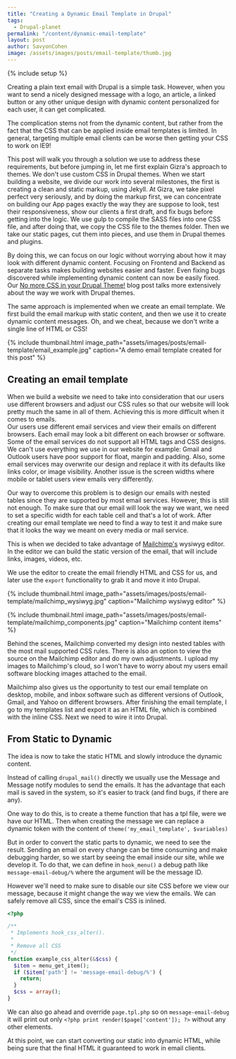 ```yaml
---
title: "Creating a Dynamic Email Template in Drupal"
tags:
  - Drupal-planet
permalink: "/content/dynamic-email-template"
layout: post
author: SavyonCohen
image: /assets/images/posts/email-template/thumb.jpg
---
```


{% include setup %}

Creating a plain text email with Drupal is a simple task. However, when you want to send a nicely designed message with a logo, an article, a linked button or any other unique design with dynamic content personalized for each user, it can get complicated.

The complication stems not from the dynamic content, but rather from the fact that the CSS that can be applied inside email templates is limited. In general, targeting multiple email clients can be worse then getting your CSS to work on IE9!

This post will walk you through a solution we use to address these requirements, but before jumping in, let me first explain Gizra's approach to themes. We don't use custom CSS in Drupal themes. When we start building a website, we divide our work into several milestones, the first is creating a clean and static markup, using Jekyll. At Gizra, we take pixel perfect very seriously, and by doing the markup first, we can concentrate on building our App pages exactly the way they are suppose to look, test their responsiveness, show our clients a first draft, and fix bugs before getting into the logic. We use gulp to compile the SASS files into one CSS file, and after doing that, we copy the CSS file to the themes folder. Then we take our static pages, cut them into pieces, and use them in Drupal themes and plugins.


By doing this, we can focus on our logic without worrying about how it may look with different dynamic content. Focusing on Frontend and Backend as separate tasks makes building websites easier and faster. Even fixing bugs discovered while implementing dynamic content can now be easily fixed. Our
[No more CSS in your Drupal Theme!](http://www.gizra.com/content/custom-css-as-contrib-with-jekyll/) blog post talks more extensively about the way we work with Drupal themes.

The same approach is implemented when we create an email template. We first build the email markup with static content, and then we use it to create dynamic content messages. Oh, and we cheat, because we don't write a single line of HTML or CSS!

{% include thumbnail.html  image_path="assets/images/posts/email-template/email_example.jpg" caption="A demo email template created for this post" %}

<!-- more -->

## Creating an email template

When we build a website we need to take into consideration that our users use different browsers and adjust our CSS rules so that our website will look pretty much the same in all of them. Achieving this is more difficult when it comes to emails.  
Our users use different email services and view their emails on different browsers. Each email may look a bit different on each browser or software. Some of the email services do not support all HTML tags and CSS designs. We can't use everything we use in our website for example: Gmail and Outlook users have poor support for float, margin and padding. Also, some email services may overwrite our design and replace it with its defaults like links color, or image visibility. Another issue is the screen widths where mobile or tablet users view emails very differently.


Our way to overcome this problem is to design our emails with nested tables since they are supported by most email services. However, this is still not enough. To make sure that our email will look the way we want, we need to set a specific width for each table cell and that's a lot of work. After creating our email template we need to find a way to test it and make sure that it looks the way we meant on every media or mail service.

This is when we decided to take advantage of [Mailchimp's](https://mailchimp.com/) wysiwyg editor. In the editor we can build the static version of the email, that will include links, images, videos, etc.

We use the editor to create the email friendly HTML and CSS for us, and later use the `export` functionality to grab it and move it into Drupal.

{% include thumbnail.html  image_path="assets/images/posts/email-template/mailchimp_wysiwyg.jpg" caption="Mailchimp wysiwyg editor" %}


{% include thumbnail.html image_path="assets/images/posts/email-template/mailchimp_components.jpg" caption="Mailchimp content items" %}

Behind the scenes, Mailchimp converted my design into nested tables with the most mail supported CSS rules. There is also an option to view the source on the Mailchimp editor and do my own adjustments.
I upload my images to Mailchimp's cloud, so I won't have to worry about my users email software blocking images attached to the email.

Mailchimp also gives us the opportunity to test our email template on desktop, mobile, and inbox software such as different versions of Outlook, Gmail, and Yahoo on different browsers.
After finishing the email template, I go to my templates list and export it as an HTML file, which is combined with the inline CSS. Next we need to wire it into Drupal.

## From Static to Dynamic

The idea is now to take the static HTML and slowly introduce the dynamic content.

Instead of calling `drupal_mail()` directly we usually use the Message and Message notify modules to send the emails. It has the advantage that each mail is saved in the system, so it's easier to track (and find bugs, if there are any).

One way to do this, is to create a theme function that has a tpl file, were we have our HTML. Then when creating the message we can replace a dynamic token with the content of `theme('my_email_template', $variables)`

But in order to convert the static parts to dynamic, we need to see the result. Sending an email on every change can be time consuming and make debugging harder, so we start by seeing the email inside our site, while we develop it. To do that, we can define in `hook_menu()` a debug path like `message-email-debug/%` where the argument will be the message ID.  

However we'll need to make sure to disable our site CSS before we view our message, because it might change the way we view the emails. We can safely remove all CSS, since the email's CSS is inlined.

```php
<?php

/**
 * Implements hook_css_alter().
 *
 * Remove all CSS
 */
function example_css_alter(&$css) {
  $item = menu_get_item();
  if ($item['path'] != 'message-email-debug/%') {
    return;
  }
  $css = array();
}
```

We can also go ahead and override `page.tpl.php` so on `message-email-debug` it will print out only `<?php print render($page['content']); ?>` without any other elements.

At this point, we can start converting our static into dynamic HTML, while being sure that the final HTML it guaranteed to work in email clients.
